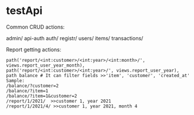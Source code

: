 # testApi
Common CRUD actions:

admin/
api-auth
auth/
registr/ 
users/
items/
transactions/

Report getting actions:

    path('report/<int:customer>/<int:year>/<int:month>/', views.report_user_year_month),
    path('report/<int:customer>/<int:year>/', views.report_user_year),
    path balance # It can filter fields >>'item', 'customer', 'created_at'
    Sample:
    /balance/?customer=2
    /balance/?item=1
    /balance/?item=1&customer=2
    /report/1/2021/  >>customer 1, year 2021
    /report/1/2021/4/ >>customer 1, year 2021, month 4
